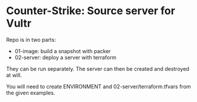 # Counter-Strike: Source server for Vultr

Repo is in two parts:
 - 01-image: build a snapshot with packer
 - 02-server: deploy a server with terraform

They can be run separately. The server can then be created and destroyed at will.

You will need to create ENVIRONMENT and 02-server/terraform.tfvars from the given examples.
